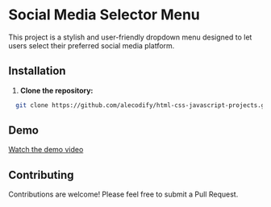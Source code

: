 # Social Media Selector Menu

This project is a stylish and user-friendly dropdown menu designed to let users select their preferred social media platform.

## Installation

1. **Clone the repository:**
```bash
  git clone https://github.com/alecodify/html-css-javascript-projects.git
```

## Demo
[Watch the demo video](https://github.com/user-attachments/assets/7a92b7f4-1af8-4f26-9082-0b36bb238160)

## Contributing
Contributions are welcome! Please feel free to submit a Pull Request.